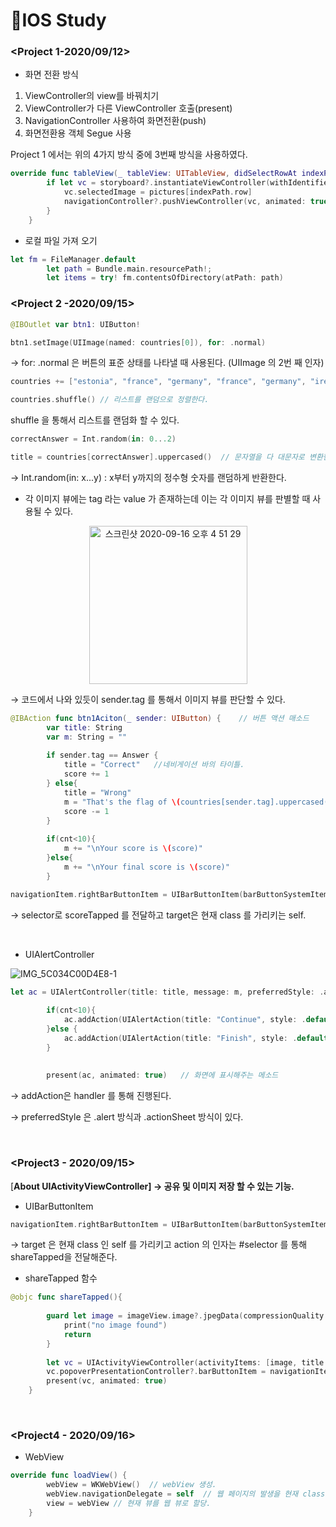 # 🍎IOS Study

### <Project 1-2020/09/12>

- 화면 전환 방식

1. ViewController의 view를 바꿔치기
2. ViewController가 다른 ViewController 호출(present)
3. NavigationController 사용하여 화면전환(push)
4. 화면전환용 객체 Segue 사용

Project 1 에서는 위의 4가지 방식 중에 3번째 방식을 사용하였다.

```swift
override func tableView(_ tableView: UITableView, didSelectRowAt indexPath: IndexPath) {
        if let vc = storyboard?.instantiateViewController(withIdentifier: "Detail") as? DetailViewController{  // 다른 controller view를 호출한다. 여기서 "Detail" 은 다른 viewController의 ID이다.
            vc.selectedImage = pictures[indexPath.row]
            navigationController?.pushViewController(vc, animated: true)  // 다음 뷰 컨트롤러 호출
        }
    }
```

- 로컬 파일 가져 오기

```swift
let fm = FileManager.default
        let path = Bundle.main.resourcePath!;
        let items = try! fm.contentsOfDirectory(atPath: path)
```


### <Project 2 -2020/09/15>

```swift
@IBOutlet var btn1: UIButton!

btn1.setImage(UIImage(named: countries[0]), for: .normal)
```

→  for: .normal 은 버튼의 표준 상태를 나타낼 때 사용된다. (UIImage 의 2번 째 인자)

```swift
countries += ["estonia", "france", "germany", "france", "germany", "ireland", "italy", "monaco", "nigeria", "poland", "russia", "spain", "uk", "us"]

countries.shuffle() // 리스트를 랜덤으로 정렬한다. 

```

shuffle 을 통해서 리스트를 랜덤화 할 수 있다. 

```swift
correctAnswer = Int.random(in: 0...2)

title = countries[correctAnswer].uppercased()  // 문자열을 다 대문자로 변환한다. 

```

→ Int.random(in: x...y) : x부터 y까지의 정수형 숫자를 랜덤하게 반환한다. 

- 각 이미지 뷰에는 tag 라는 value 가 존재하는데 이는 각 이미지 뷰를 판별할 때 사용될 수 있다.

<center><img width="253" alt="스크린샷 2020-09-16 오후 4 51 29" src="https://user-images.githubusercontent.com/48006103/93313613-ac927c80-f843-11ea-8f6e-c244b8c4e660.png"></center>


→  코드에서 나와 있듯이 sender.tag 를 통해서 이미지 뷰를 판단할 수 있다. 

```swift
@IBAction func btn1Aciton(_ sender: UIButton) {    // 버튼 액션 매소드
        var title: String
        var m: String = ""
        
        if sender.tag == Answer {
            title = "Correct"   //네비게이션 바의 타이틀.
            score += 1
        } else{
            title = "Wrong"
            m = "That's the flag of \(countries[sender.tag].uppercased())!"  
            score -= 1
        }
        
        if(cnt<10){
            m += "\nYour score is \(score)"
        }else{
            m += "\nYour final score is \(score)"
        }
```

```swift
navigationItem.rightBarButtonItem = UIBarButtonItem(barButtonSystemItem: .action, target: self, action: #selector(scoreTapped))
```

→ selector로 scoreTapped 를 전달하고 target은 현재 class 를 가리키는 self.

</br>

- UIAlertController

![IMG_5C034C00D4E8-1](https://user-images.githubusercontent.com/48006103/93313561-97b5e900-f843-11ea-9ca0-e55e6c931e1e.jpeg)

```swift
let ac = UIAlertController(title: title, message: m, preferredStyle: .alert) 
        
        if(cnt<10){
            ac.addAction(UIAlertAction(title: "Continue", style: .default, handler: askQuestion)) 
        }else {
            ac.addAction(UIAlertAction(title: "Finish", style: .default))
        }
        
        
        present(ac, animated: true)   // 화면에 표시해주는 메소드
```

→ addAction은 handler 를 통해 진행된다. 

→  preferredStyle 은 .alert 방식과 .actionSheet 방식이 있다. 

</br>


### <Project3 - 2020/09/15>


[**About UIActivityViewController]  →  공유 및 이미지 저장 할 수 있는 기능.**

- UIBarButtonItem

```swift
navigationItem.rightBarButtonItem = UIBarButtonItem(barButtonSystemItem: .action, target: self, action: #selector(shareTapped))
```

→ target 은 현재 class 인 self 를 가리키고 action 의 인자는 #selector 를 통해 shareTapped을 전달해준다. 

- shareTapped 함수

```swift
@objc func shareTapped(){
        
        guard let image = imageView.image?.jpegData(compressionQuality: 0.8) else {
            print("no image found")
            return
        }
        
        let vc = UIActivityViewController(activityItems: [image, title!], applicationActivities: [])
        vc.popoverPresentationController?.barButtonItem = navigationItem.rightBarButtonItem
        present(vc, animated: true)
    }
```
</br>

### <Project4 - 2020/09/16>

- WebView

```swift
override func loadView() {
        webView = WKWebView()  // webView 생성.
        webView.navigationDelegate = self  // 웹 페이지의 발생을 현재 class에 알려준다는 의미.
        view = webView // 현재 뷰를 웹 뷰로 할당.
    }
```
